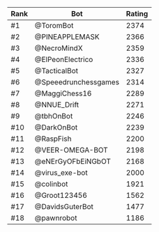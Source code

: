 Rank|Bot|Rating
---|---|---
#1|@ToromBot|2374
#2|@PINEAPPLEMASK|2366
#3|@NecroMindX|2359
#4|@ElPeonElectrico|2336
#5|@TacticalBot|2327
#6|@Speeedrunchessgames|2314
#7|@MaggiChess16|2289
#8|@NNUE_Drift|2271
#9|@tbhOnBot|2246
#10|@DarkOnBot|2239
#11|@RaspFish|2200
#12|@VEER-OMEGA-BOT|2198
#13|@eNErGyOFbEiNGbOT|2168
#14|@virus_exe-bot|2000
#15|@colinbot|1921
#16|@Groot123456|1562
#17|@DavidsGuterBot|1477
#18|@pawnrobot|1186

